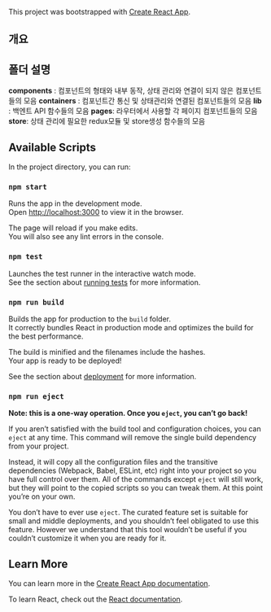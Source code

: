 This project was bootstrapped with [Create React App](https://github.com/facebook/create-react-app).

## 개요

## 폴더 설명

**components** : 컴포넌트의 형태와 내부 동작, 상태 관리와 연결이 되지 않은 컴포넌트들의 모음
**containers** : 컴포넌트간 통신 및 상태관리와 연결된 컴포넌트들의 모음
**lib** : 백엔트 API 함수들의 모음
**pages**: 라우터에서 사용할 각 페이지 컴포넌트들의 모음
**store**: 상태 관리에 필요한 redux모듈 및 store생성 함수들의 모음

## Available Scripts

In the project directory, you can run:

### `npm start`

Runs the app in the development mode.<br>
Open [http://localhost:3000](http://localhost:3000) to view it in the browser.

The page will reload if you make edits.<br>
You will also see any lint errors in the console.

### `npm test`

Launches the test runner in the interactive watch mode.<br>
See the section about [running tests](https://facebook.github.io/create-react-app/docs/running-tests) for more information.

### `npm run build`

Builds the app for production to the `build` folder.<br>
It correctly bundles React in production mode and optimizes the build for the best performance.

The build is minified and the filenames include the hashes.<br>
Your app is ready to be deployed!

See the section about [deployment](https://facebook.github.io/create-react-app/docs/deployment) for more information.

### `npm run eject`

**Note: this is a one-way operation. Once you `eject`, you can’t go back!**

If you aren’t satisfied with the build tool and configuration choices, you can `eject` at any time. This command will remove the single build dependency from your project.

Instead, it will copy all the configuration files and the transitive dependencies (Webpack, Babel, ESLint, etc) right into your project so you have full control over them. All of the commands except `eject` will still work, but they will point to the copied scripts so you can tweak them. At this point you’re on your own.

You don’t have to ever use `eject`. The curated feature set is suitable for small and middle deployments, and you shouldn’t feel obligated to use this feature. However we understand that this tool wouldn’t be useful if you couldn’t customize it when you are ready for it.

## Learn More

You can learn more in the [Create React App documentation](https://facebook.github.io/create-react-app/docs/getting-started).

To learn React, check out the [React documentation](https://reactjs.org/).
